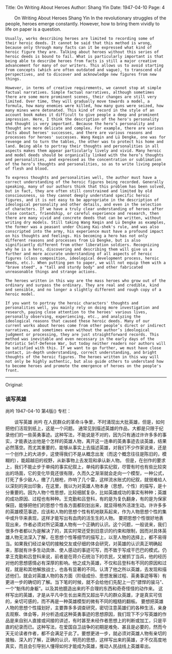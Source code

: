 Title: On Writing About Heroes
Author: Shang Yin
Date: 1947-04-10
Page: 4

　　On Writing About Heroes
    Shang Yin
    In the revolutionary struggles of the people, heroes emerge constantly. However, how to bring them vividly to life on paper is a question.

    Usually, works describing heroes are limited to recording some of their heroic deeds. It cannot be said that this method is wrong, because only through many facts can it be expressed what kind of heroic figure they are. Talking about heroes without this series of heroic deeds is bound to fail. What is particularly important is that being able to describe heroes from facts is still a major creative advancement for many of our writers. This allows us to avoid starting from concepts (which are often outdated and vague), to transcend old perspectives, and to discover and acknowledge new figures from new things.

    However, in terms of creative requirements, we cannot stop at simple factual narratives. Simple factual narratives, although sometimes there are some more prominent scenes, their changes are still very limited. Over time, they will gradually move towards a model, a formula, how many enemies were killed, how many guns were seized, how many mines were detonated. This kind of record in the style of an account book makes it difficult to give people a deep and prominent impression. Here, I think the description of the hero's personality and thought is very important. Because the hero’s personality and thought are more delicate and complex. For example, there are various facts about heroes' successes, and there are various reasons and processes for heroes' successes. Wang Keqin and Lü Dengke, one was for revenge and to turn the tables, the other was to protect his home and land. Being able to portray their thoughts and personalities in all aspects makes them appear particularly lively and vivid. Many heroic and model deeds should be organically linked with the hero’s thoughts and personalities, and expressed as the concentration or sublimation of the hero’s thoughts and personalities, so as to write living people of flesh and blood.

    To express thoughts and personalities well, the author must have a correct understanding of the heroic figures being recorded. Generally speaking, many of our authors think that this problem has been solved, but in fact, they are often still constrained and limited by old consciousness, so they cannot deeply understand specific heroic figures, and it is not easy to be appropriate in the description of ideological personality and other details, and even in the selection of characters. If we have a truly clear understanding of heroes after close contact, friendship, or careful experience and research, then there are many vivid and concrete deeds that can be written, without writing dry models. Still taking Wang Keqin and Lü Dengke as examples, the former was a peasant under Chiang Kai-shek's rule, and was also conscripted into the army, his experience must have a profound impact on his thoughts and feelings. His becoming a hero has not only different reasons and processes from Lü Dengke, but is also significantly different from other liberation soldiers. Recognizing why he is a hero, discovering and describing them will give us a further and more accurate understanding of all aspects of heroic figures (class composition, ideological development process, heroic deeds, etc.). When putting pen to paper, we will not equip them with a "brave steed", a "tall and sturdy body" and other fabricated unreasonable things and strange actions.

    The heroes written in this way are the mass heroes who grow out of the ordinary and surpass the ordinary. They are real and credible, kind and sensible, and no longer a slightly different and rough copy of a heroic model.

    If you want to portray the heroic characters' thoughts and personalities well, you mainly rely on doing more investigation and research, paying close attention to the heroes' various lives, personally observing, experiencing, etc., and analyzing the ideological reasons that caused these heroic deeds. Many of our current works about heroes come from other people’s direct or indirect narratives, and sometimes even without the author’s ideological judgment or processing, they are just straightforward records. This method was inevitable and even necessary in the early days of the Patriotic Self-Defense War, but today neither readers nor authors will be satisfied with this. If we want to go further, we must have close contact, in-depth understanding, correct understanding, and bright thoughts of the heroic figures. The heroes written in this way will not only be highly authentic, but also guide others to understand how to become heroes and promote the emergence of heroes on the people's front.



<hr /> 

Original: 


### 谈写英雄
尚吟
1947-04-10
第4版()
专栏：

　　谈写英雄
    尚吟
    在人民群众的革命斗争里，不时涌现出大批英雄，但是，如何把他们活现到纸上，这是一个问题。
    通常见到描述英雄的作品，大都是只限于纪录他们的一些英勇事迹。这种写法，不能说是不对的，因为只有通过许许多多的事实，才能表达出他是个怎样的英雄人物，离开这一连串的英勇事迹去谈英雄，结果必然落空。而尤其重要的，能够从事实上去描述英雄，对我们不少作家说来，还是一个创作上的大进步，这使得我们不是从概念出发（而这个概念往往是陈旧的，模糊的），能超越旧的视野，从新事物上去发现和承认新人物。
    但是，在创作的要求上，我们不能止步于单纯的事实纪叙上，单纯的事实纪叙，尽管有时也有些比较突出的场面，它的变化毕竟还很有限，久而久之渐渐就会走向一个模型，一种公式，打死了多少敌人，缴了几根枪，炸响了几个雷，这样流水账式的纪叙，就很难给人以深刻的突出印象，在这里，我以为对英雄人物本身（思想，个性）的描写，是十分重要的。因为人物个性思想，比较细腻复杂，比如英雄成功的事实有种种；英雄的成功原因、过程也有种种。王克勤和吕登科，有的是为复仇翻身，有的是为保家保田，能够把他们的思想个性各方面都刻划出来，就显得格外活泼生动。许许多多的英雄模范事迹，应该和人物的思想个性有机地联系起来，作为人物思想个性的集中或升华来表现，这样才能写出有血肉的活生生的人物。
    要把思想个性很好地表现出来，作者必须对所记英雄人物有一个正确的认识。这个问题，一般说来，我们很多作者都以为是解决了的，其实时常还受到旧意识的约束和限制，因而对具体英雄人物无法深入了解，在思想个性等细节的描写上，以至人物的选择上，都不易得当。如果我们经过亲切的接触交友或仔细的体会研究，对英雄的认识真正明确起来，那就有许多生动具体、使人感动的事迹可写，而不致于写成干巴巴的模式。仍拿王克勤和吕登科来说，前者是在蒋介石统治下的农民，又被抓丁当兵，他的经历对他的思想感情必有深厚的影响。他之成为英雄，不仅和吕登科有不同的原因和过程，就是和其他解放战士，也各有显著的不同。认清了他之所以英雄，去发现和描述他们，就会对英雄人物的各方面（阶级成份、思想发展过程、英勇事迹等等）有更进一步的确切的了解。当下笔的时候，就不会给他们先配上一匹“骠悍的骏马”、一个“魁伟的身躯”。以及其他臆造出来的不合理的东西和奇奇怪怪的动作来。
    这样写出的英雄，才是从平凡中生长出来而又超出平凡的群众英雄，才是真实可信的，亲切可感的，而不再是一种英雄模型的微有不同的粗糙的翻板。
    要想把英雄人物的思想个性描划好，主要靠多多调查研究，密切注意英雄们的各种生活，亲身去观察、体会等，并分析造成这种英勇事迹的思想原因，我们现下不少写英雄的作品是来自别人直接或间接的讲述，有时甚至未经作者思想上的判断或加工，只是平直的纪录而已。这种写法，在爱国自卫战争的初期是难免、甚且是必要的，然而今天无论读者作者，都不会满足于此了。要想更进一步，就必须对英雄人物有亲切的接触、深入的了解，正确的认识，明亮的思想，这样写出来的英雄，才不仅高度地真实，而且会引导别人懂得如何才能成为英雄，推动人民战线上英雄辈出。
